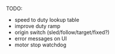 TODO:
  - speed to duty lookup table
  - improve duty ramp
  - origin switch (sled/follow/target/fixed?)
  - error messages on UI
  - motor stop watchdog